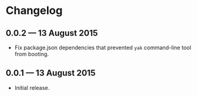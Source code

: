 # Changelog

## 0.0.2 — 13 August 2015

- Fix package.json dependencies that prevented `yak` command-line tool from
  booting.

## 0.0.1 — 13 August 2015

- Initial release.
